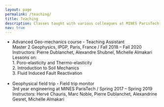 ```yaml
---
layout: page
permalink: /teaching/
title: Teaching
description: Classes taught with various colleagues at MINES ParisTech and IPGP
nav: true
---
```


* ​Advanced Geo-mechanics course - ​Teaching Assistant \
 ​Master 2 Geophysics, IPGP, Paris, France / Fall 2018 – Fall 2020 \
 ​​Instructors: Pierre Dublanchet, Alexandre Shubnel, Michelle Almakari \
 ​Lessons on: \
​1. Poro-elasticity and Thermo-elasticity \
​2. Introduction to Soil Mechanics \
​3. Fluid Induced Fault Reactivation \
​
* ​Geophysical field trip - ​Field trip monitor \
​3rd year engineering at MINES ParisTech / Spring 2017 – Spring 2019 \
​Instructors: Hervé Chauris, Marc Noble, Pierre Dublanchet, Alexandrine Gesret, Michelle Almakari \
​
